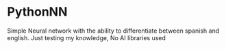 # PythonNN
Simple Neural network with the ability to differentiate between spanish and english. Just testing my knowledge, No AI libraries used
